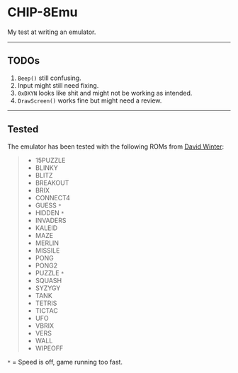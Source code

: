 # CHIP-8Emu
My test at writing an emulator.

***

## TODOs
 1. `Beep()` still confusing.
 2. Input might still need fixing.
 3. `0xDXYN` looks like shit and might not be working as intended.
 4. `DrawScreen()` works fine but might need a review.

***

## Tested
The emulator has been tested with the following ROMs from [David Winter](http://www.pong-story.com/chip8/):
> * 15PUZZLE
> * BLINKY
> * BLITZ
> * BREAKOUT
> * BRIX
> * CONNECT4
> * GUESS `*`
> * HIDDEN `*`
> * INVADERS
> * KALEID
> * MAZE
> * MERLIN
> * MISSILE
> * PONG
> * PONG2
> * PUZZLE `*`
> * SQUASH
> * SYZYGY
> * TANK
> * TETRIS
> * TICTAC
> * UFO
> * VBRIX
> * VERS
> * WALL
> * WIPEOFF

`*` = Speed is off, game running too fast.
